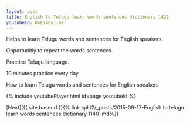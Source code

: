 ```yaml
---
layout: post
title: English to Telugu learn words sentences dictionary 1422 
youtubeId: RvE74Qai-bk
---
```

 
 
Helps to learn Telugu words and sentences for English speakers.

Opportunitiy to repeat the words sentences. 

Practice Telugu language. 
 
10 minutes practice every day. 
 
How to learn Telugu words and sentences for English speakers 
 
{% include youtubePlayer.html id=page.youtubeId %}
 
 
[Next]({{ site.baseurl }}{% link  split2/_posts/2015-09-17-English to telugu learn words sentences dictionary 1140 .md%})
 
